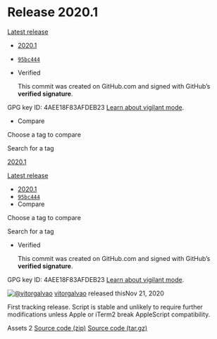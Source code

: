 # Release 2020.1

 [Latest release](https://github.com/vitorgalvao/custom-alfred-iterm-scripts/releases/latest)

*  [2020.1](https://github.com/vitorgalvao/custom-alfred-iterm-scripts/tree/2020.1)
*  [`95bc444`](../../commit/update-readme.md-95bc444.md)
*  Verified

   This commit was created on GitHub.com and signed with GitHub’s **verified signature**.

  GPG key ID: 4AEE18F83AFDEB23 [Learn about vigilant mode](https://docs.github.com/github/authenticating-to-github/displaying-verification-statuses-for-all-of-your-commits).

*  Compare

  Choose a tag to compare

  Search for a tag

[2020.1](release-2020.1.md)

 [Latest release](https://github.com/vitorgalvao/custom-alfred-iterm-scripts/releases/latest)

*  [2020.1](https://github.com/vitorgalvao/custom-alfred-iterm-scripts/tree/2020.1)
*  [`95bc444`](../../commit/update-readme.md-95bc444.md)
*  Compare

  Choose a tag to compare

  Search for a tag

*  Verified

   This commit was created on GitHub.com and signed with GitHub’s **verified signature**.

  GPG key ID: 4AEE18F83AFDEB23 [Learn about vigilant mode](https://docs.github.com/github/authenticating-to-github/displaying-verification-statuses-for-all-of-your-commits).

 [![@vitorgalvao](https://avatars.githubusercontent.com/u/1699443?s=40&v=4)](https://github.com/vitorgalvao) [vitorgalvao](https://github.com/vitorgalvao) released thisNov 21, 2020

First tracking release. Script is stable and unlikely to require further modifications unless Apple or iTerm2 break AppleScript compatibility.

  Assets 2 [Source code \(zip\)](https://github.com/vitorgalvao/custom-alfred-iterm-scripts/archive/refs/tags/2020.1.zip) [Source code \(tar.gz\)](https://github.com/vitorgalvao/custom-alfred-iterm-scripts/archive/refs/tags/2020.1.tar.gz)

